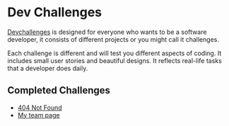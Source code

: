# Dev Challenges

[Devchallenges](https://devchallenges.io/) is designed for everyone who wants to be a software developer, it consists of different projects or you might call it challenges.

Each challenge is different and will test you different aspects of coding. It includes small user stories and beautiful designs. It reflects real-life tasks that a developer does daily.

## Completed Challenges

- [404 Not Found](https://dev-challenges-delta.vercel.app/404-not-found/index.html)
- [My team page](https://dev-challenges-delta.vercel.app/my-team-page/index.html)

